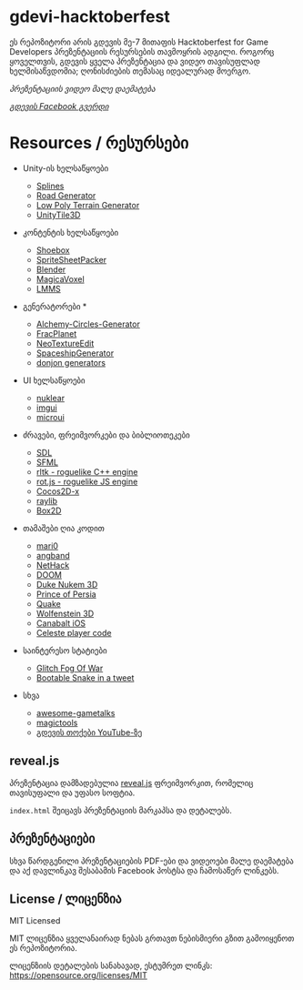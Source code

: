# gdevi-hacktoberfest
ეს რეპოზიტორი არის გდევის მე-7 მითაფის Hacktoberfest for Game Developers პრეზენტაციის რესურსების თავმოყრის ადგილი. როგორც ყოველთვის, გდევის ყველა პრეზენტაცია და ვიდეო თავისუფლად ხელმისაწვდომია; ღონისძიების თემასაც იდეალურად მოერგო.

_პრეზენტაციის ვიდეო მალე დაემატება_

[*გდევის Facebook გვერდი*](https://facebook.com/gdevimeetup)

# Resources / რესურსები

* Unity-ის ხელსაწყოები
  * [Splines](https://github.com/JPBotelho/Splines)
  * [Road Generator](https://github.com/JPBotelho/Unity-Road-Generator)
  * [Low Poly Terrain Generator](https://github.com/JPBotelho/Voxel-Terrain)
  * [UnityTile3D](https://github.com/NoelFB/UnityTile3D)
      
* კონტენტის ხელსაწყოები
  * [Shoebox](http://renderhjs.net/shoebox)
  * [SpriteSheetPacker](https://github.com/nickgravelyn/SpriteSheetPacker)
  * [Blender](https://blender.com)
  * [MagicaVoxel](https://ephtracy.github.io)
  * [LMMS](https://lmms.io)
            
* გენერატორები
  * 	  
  * [Alchemy-Circles-Generator](https://github.com/CiaccoDavide/Alchemy-Circles-Generator)
  * [FracPlanet](https://sourceforge.net/projects/fracplanet)
  * [NeoTextureEdit](http://neotextureedit.sourceforge.net)
  * [SpaceshipGenerator](https://github.com/a1studmuffin/SpaceshipGenerator)
  * [donjon generators](https://donjon.bin.sh)
      
* UI ხელსაწყოები
  * [nuklear](https://github.com/vurtun/nuklear)
  * [imgui](https://github.com/ocornut/imgui)
  * [microui](https://github.com/rxi/microui)
      
* ძრავები, ფრეიმვორკები და ბიბლიოთეკები
  * [SDL](https://www.libsdl.org/)
  * [SFML](https://www.sfml-dev.org/)
  * [rltk - roguelike C++ engine](https://github.com/thebracket/rltk)
  * [rot.js - roguelike JS engine](http://ondras.github.io/rot.js/hp/)
  * [Cocos2D-x](http://www.cocos2d-x.org/)
  * [raylib](https://github.com/raysan5/raylib)
  * [Box2D](https://box2d.org/about/)

* თამაშები ღია კოდით
  * [mari0](https://github.com/Stabyourself/mari0)
  * [angband](https://github.com/angband/angband)
  * [NetHack](https://github.com/NetHack/NetHack)
  * [DOOM](https://github.com/id-Software/DOOM)
  * [Duke Nukem 3D](http://legacy.3drealms.com/duke3d/)
  * [Prince of Persia](https://github.com/jmechner/Prince-of-Persia-Apple-II)
  * [Quake](https://github.com/id-Software/Quake)
  * [Wolfenstein 3D](https://github.com/id-Software/wolf3d)
  * [Canabalt iOS](https://github.com/ericjohnson/canabalt-ios)
  * [Celeste player code](https://github.com/NoelFB/Celeste)

* საინტერესო სტატიები
  * [Glitch Fog Of War](http://phidinh.com/rcfog.html)
  * [Bootable Snake in a tweet](https://www.quaxio.com/bootable_cd_retro_game_tweet/)
      
* სხვა
  * [awesome-gametalks](https://github.com/hzoo/awesome-gametalks)
  * [magictools](https://github.com/ellisonleao/magictools)
  * [გდევის თოქები YouTube-ზე](https://www.youtube.com/playlist?list=PLZUDQ5ngtNAGQk7cXF3CAisysOG8rFiZ_)


## reveal.js
პრეზენტაცია დამზადებულია [reveal.js](https://github.com/hakimel/reveal.js) ფრეიმვორკით, რომელიც თავისუფალი და უფასო სოფტია.

`index.html` შეიცავს პრეზენტაციის მარკაპსა და დეტალებს.

## პრეზენტაციები

სხვა წარდგენილი პრეზენტაციების PDF-ები და ვიდეოები მალე დაემატება და აქ დავლინკავ შესაბამის Facebook პოსტსა და ჩამოსაწერ ლინკებს.

## License / ლიცენზია
MIT Licensed

MIT ლიცენზია ყველანაირად ნებას გრთავთ ნებისმიერი გზით გამოიყენოთ ეს რეპოზიტორია.

ლიცენზიის დეტალების სანახავად, ესტუმრეთ ლინკს: https://opensource.org/licenses/MIT


